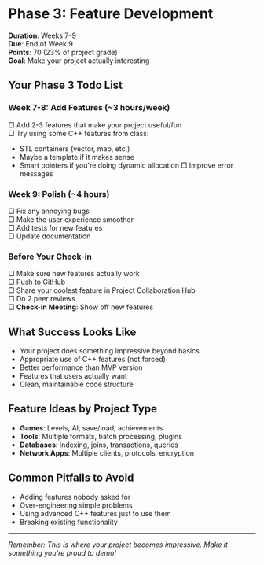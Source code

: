 # Phase 3: Feature Development
**Duration**: Weeks 7-9  
**Due**: End of Week 9  
**Points**: 70 (23% of project grade)  
**Goal**: Make your project actually interesting

## Your Phase 3 Todo List

### Week 7-8: Add Features (~3 hours/week)
□ Add 2-3 features that make your project useful/fun  
□ Try using some C++ features from class:
  - STL containers (vector, map, etc.)
  - Maybe a template if it makes sense
  - Smart pointers if you're doing dynamic allocation
□ Improve error messages

### Week 9: Polish (~4 hours)
□ Fix any annoying bugs  
□ Make the user experience smoother  
□ Add tests for new features  
□ Update documentation

### Before Your Check-in
□ Make sure new features actually work  
□ Push to GitHub  
□ Share your coolest feature in Project Collaboration Hub  
□ Do 2 peer reviews  
□ **Check-in Meeting**: Show off new features

## What Success Looks Like
- Your project does something impressive beyond basics
- Appropriate use of C++ features (not forced)
- Better performance than MVP version
- Features that users actually want
- Clean, maintainable code structure

## Feature Ideas by Project Type
- **Games**: Levels, AI, save/load, achievements
- **Tools**: Multiple formats, batch processing, plugins
- **Databases**: Indexing, joins, transactions, queries
- **Network Apps**: Multiple clients, protocols, encryption

## Common Pitfalls to Avoid
- Adding features nobody asked for
- Over-engineering simple problems
- Using advanced C++ features just to use them
- Breaking existing functionality

---
*Remember: This is where your project becomes impressive. Make it something you're proud to demo!*